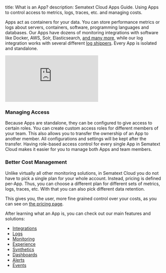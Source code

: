 title: What is an App?
description: Sematext Cloud Apps Guide. Using Apps to control access to metrics, logs, traces, etc. and managing costs.

Apps act as containers for your data. You can store performance
metrics or logs about servers, containers, software, programming
languages and databases. Our Apps have dozens of monitoring
integrations with software like Docker, AWS, Solr, Elasticsearch, [and
many more](https://sematext.com/docs/integration/), while our log
integration works with several different [log
shippers](https://sematext.com/docs/integration/#log-shippers). Every
App is isolated and standalone.

<div class="video_container">
<iframe src="https://www.youtube.com/embed/cTFpbnlHMsI" 
frameborder="0" allow="autoplay; encrypted-media" 
allowfullscreen class="video"></iframe>
</div>

### Managing Access

Because Apps are standalone, they can be configured to give access to
certain roles. You can create custom access roles for different
members of your team. This also allows you to transfer the ownership
of an App to another member. All configurations and settings will be
kept after the transfer. Having role-based access control for every
single App in Sematext Cloud makes it easier for you to manage both
Apps and team members.

### Better Cost Management

Unlike virtually all other monitoring solutions, in Sematext Cloud you
do not have to pick a single plan for your whole account.  Instead,
pricing is defined per-App.  Thus, you can choose a different plan 
for different sets of metrics, logs, traces, etc.  With that you can
also pick different data retention.

This gives you, the user, more fine grained control over your costs,
as you can see on [the pricing page](https://sematext.com/pricing/).


After learning what an App is, you can check out our main features and solutions:

- [Integrations](../integrations-guide/)
- [Logs](../../logs/)
- [Monitoring](../../monitoring/)
- [Experience](../../experience/)
- [Synthetics](../../synthetics/)
- [Dashboards](../../dashboards/)
- [Alerts](../alerts-guide/)
- [Events](../events-guide/)
